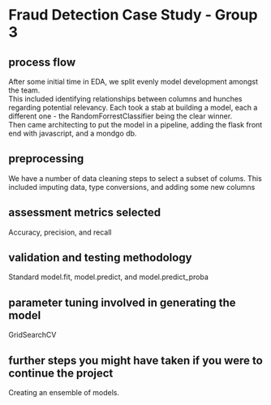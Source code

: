 # Fraud Detection Case Study - Group 3


## process flow

After some initial time in EDA, we split evenly model development amongst the team.  
This included identifying relationships between columns and hunches regarding potential relevancy.
Each took a stab at building a model, each a different one - the RandomForrestClassifier being the clear winner.  
Then came architecting to put the model in a pipeline, adding the flask front end with javascript, and a mondgo db.

## preprocessing

We have a number of data cleaning steps to select a subset of colums.  This included imputing data, type conversions, and adding some new columns

## assessment metrics selected

Accuracy, precision, and recall

## validation and testing methodology

Standard model.fit, model.predict, and model.predict_proba

## parameter tuning involved in generating the model

GridSearchCV

## further steps you might have taken if you were to continue the project

Creating an ensemble of models.
